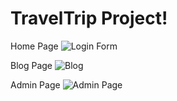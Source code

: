 # TravelTrip Project!
Home Page
![Login Form](https://github.com/user-attachments/assets/b6dd2c17-05fe-43a4-b959-8fa5944c7d5a)

Blog Page
![Blog](https://github.com/user-attachments/assets/5033de12-5982-4af9-be8a-633f869579f2)

Admin Page
![Admin Page](https://github.com/user-attachments/assets/0713f9f4-f634-48b4-9f09-0f6b4f99c20b)

